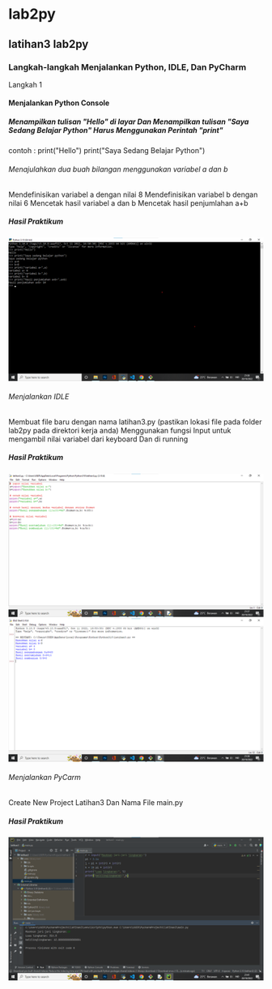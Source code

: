 # lab2py
## latihan3 lab2py

### Langkah-langkah Menjalankan Python, IDLE, Dan PyCharm
Langkah 1 
#### Menjalankan Python Console 
##### Menampilkan tulisan "Hello" di layar Dan Menampilkan tulisan "Saya Sedang Belajar Python" Harus Menggunakan Perintah "print"
contoh : 
print("Hello")
print("Saya Sedang Belajar Python")
###### Menajulahkan dua buah bilangan menggunakan variabel a dan b
Mendefinisikan variabel a dengan nilai 8
Mendefinisikan variabel b dengan nilai 6
Mencetak hasil variabel a dan b
Mencetak hasil penjumlahan a+b
##### Hasil Praktikum
![Gambar 1](screenshot/ss1.png)
###### Menjalankan IDLE
Membuat file baru dengan nama latihan3.py (pastikan lokasi file pada folder lab2py pada direktori kerja anda)
Menggunakan fungsi Input untuk mengambil nilai variabel dari keyboard
Dan di running
##### Hasil Praktikum
![Gambar 2](screenshot/ss2.png)
![Gambar 3](screenshot/hasilss2.png)
###### Menjalankan PyCarm
Create New Project
Latihan3
Dan Nama File main.py
##### Hasil Praktikum
![Gambar 4](screenshot/ss3.png)